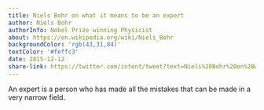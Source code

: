```yaml
---
title: Niels Bohr on what it means to be an expert
author: Niels Bohr
authorInfo: Nobel Prize winning Physicist
about: https://en.wikipedia.org/wiki/Niels_Bohr
backgroundColor: 'rgb(43,31,84)'
textColor: '#feffc3'
date: 2015-12-12
share-link: https://twitter.com/intent/tweet?text=Niels%20Bohr%20on%20what%20it%20means%20to%20be%20an%20expert%20pic.twitter.com/9J6r7G33yE
---
```


An expert is a person who has made all the mistakes that can be made in a very&nbsp;narrow&nbsp;field.